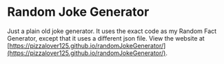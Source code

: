 # Random Joke Generator
Just a plain old joke generator. It uses the exact code as my Random Fact Generator, except that it uses a different json file. View the website at [https://pizzalover125.github.io/randomJokeGenerator/](https://pizzalover125.github.io/randomJokeGenerator/).

